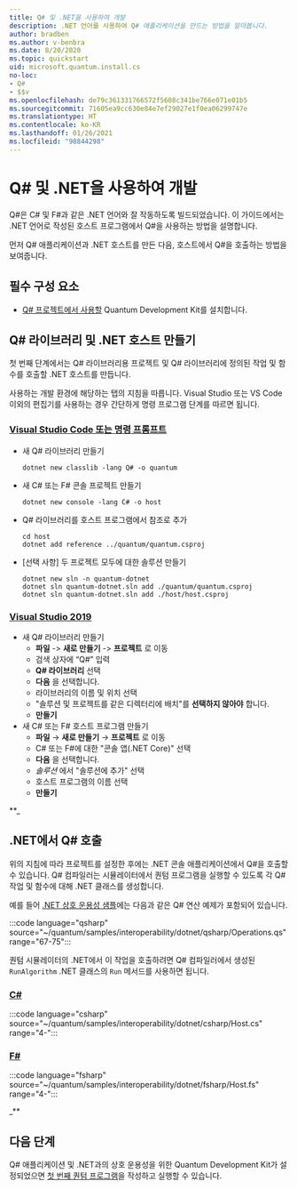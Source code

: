 ```yaml
---
title: Q# 및 .NET을 사용하여 개발
description: .NET 언어를 사용하여 Q# 애플리케이션을 만드는 방법을 알아봅니다.
author: bradben
ms.author: v-benbra
ms.date: 8/20/2020
ms.topic: quickstart
uid: microsoft.quantum.install.cs
no-loc:
- Q#
- $$v
ms.openlocfilehash: de79c361331766572f5608c341be766e071e01b5
ms.sourcegitcommit: 71605ea9cc630e84e7ef29027e1f0ea06299747e
ms.translationtype: HT
ms.contentlocale: ko-KR
ms.lasthandoff: 01/26/2021
ms.locfileid: "98844298"
---
```

# <a name="develop-with-no-locq-and-net"></a>Q# 및 .NET을 사용하여 개발

Q#은 C# 및 F#과 같은 .NET 언어와 잘 작동하도록 빌드되었습니다.
이 가이드에서는 .NET 언어로 작성된 호스트 프로그램에서 Q#을 사용하는 방법을 설명합니다.

먼저 Q# 애플리케이션과 .NET 호스트를 만든 다음, 호스트에서 Q#을 호출하는 방법을 보여줍니다.

## <a name="prerequisites"></a>필수 구성 요소

- [Q# 프로젝트에서 사용할](xref:microsoft.quantum.install.standalone) Quantum Development Kit를 설치합니다.

## <a name="creating-a-no-locq-library-and-a-net-host"></a>Q# 라이브러리 및 .NET 호스트 만들기

첫 번째 단계에서는 Q# 라이브러리용 프로젝트 및 Q# 라이브러리에 정의된 작업 및 함수를 호출할 .NET 호스트를 만듭니다.

사용하는 개발 환경에 해당하는 탭의 지침을 따릅니다.
Visual Studio 또는 VS Code 이외의 편집기를 사용하는 경우 간단하게 명령 프로그램 단계를 따르면 됩니다.

### <a name="visual-studio-code-or-command-prompt"></a>[Visual Studio Code 또는 명령 프롬프트](#tab/tabid-cmdline)

- 새 Q# 라이브러리 만들기

  ```dotnetcli
  dotnet new classlib -lang Q# -o quantum
  ```

- 새 C# 또는 F# 콘솔 프로젝트 만들기

  ```dotnetcli
  dotnet new console -lang C# -o host  
  ```

- Q# 라이브러리를 호스트 프로그램에서 참조로 추가

  ```dotnetcli
  cd host
  dotnet add reference ../quantum/quantum.csproj
  ```

- [선택 사항] 두 프로젝트 모두에 대한 솔루션 만들기

  ```dotnetcli
  dotnet new sln -n quantum-dotnet
  dotnet sln quantum-dotnet.sln add ./quantum/quantum.csproj
  dotnet sln quantum-dotnet.sln add ./host/host.csproj
  ```

### <a name="visual-studio-2019"></a>[Visual Studio 2019](#tab/tabid-vs2019)

- 새 Q# 라이브러리 만들기
  - **파일** -> **새로 만들기** -> **프로젝트** 로 이동
  - 검색 상자에 “Q#” 입력
  - **Q# 라이브러리** 선택
  - **다음** 을 선택합니다.
  - 라이브러리의 이름 및 위치 선택
  - "솔루션 및 프로젝트를 같은 디렉터리에 배치"를 **선택하지 않아야** 합니다.
  - **만들기**
- 새 C# 또는 F# 호스트 프로그램 만들기
  - **파일** → **새로 만들기** → **프로젝트** 로 이동
  - C# 또는 F#에 대한 "콘솔 앱(.NET Core)" 선택
  - **다음** 을 선택합니다.
  - *솔루션* 에서 "솔루션에 추가" 선택
  - 호스트 프로그램의 이름 선택
  - **만들기**

**_

## <a name="calling-into-no-locq-from-net"></a>.NET에서 Q# 호출

위의 지침에 따라 프로젝트를 설정한 후에는 .NET 콘솔 애플리케이션에서 Q#을 호출할 수 있습니다.
Q# 컴파일러는 시뮬레이터에서 퀀텀 프로그램을 실행할 수 있도록 각 Q# 작업 및 함수에 대해 .NET 클래스를 생성합니다.

예를 들어 [.NET 상호 운용성 샘플](https://github.com/microsoft/Quantum/tree/main/samples/interoperability/dotnet)에는 다음과 같은 Q# 연산 예제가 포함되어 있습니다.

:::code language="qsharp" source="~/quantum/samples/interoperability/dotnet/qsharp/Operations.qs" range="67-75":::

퀀텀 시뮬레이터의 .NET에서 이 작업을 호출하려면 Q# 컴파일러에서 생성된 `RunAlgorithm` .NET 클래스의 `Run` 메서드를 사용하면 됩니다.

### <a name="c"></a>[C#](#tab/tabid-csharp)

:::code language="csharp" source="~/quantum/samples/interoperability/dotnet/csharp/Host.cs" range="4-":::

### <a name="f"></a>[F#](#tab/tabid-fsharp)

:::code language="fsharp" source="~/quantum/samples/interoperability/dotnet/fsharp/Host.fs" range="4-":::

_**
    
## <a name="next-steps"></a>다음 단계

Q# 애플리케이션 및 .NET과의 상호 운용성을 위한 Quantum Development Kit가 설정되었으면 [첫 번째 퀀텀 프로그램](xref:microsoft.quantum.quickstarts.qrng)을 작성하고 실행할 수 있습니다.
